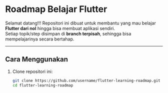 # Roadmap Belajar Flutter

Selamat datang!!!
Repositori ini dibuat untuk membantu yang mau belajar **Flutter dari nol** hingga bisa membuat aplikasi sendiri.  
Setiap topik/step disimpan di **branch terpisah**, sehingga bisa mempelajarinya secara bertahap.

---

## Cara Menggunakan
1. Clone repositori ini:
   ```bash
   git clone https://github.com/username/flutter-learning-roadmap.git
   cd flutter-learning-roadmap
